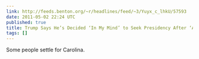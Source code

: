```yaml
---
link: http://feeds.benton.org/~r/headlines/feed/~3/Yuyx_c_lhkU/57593
date: 2011-05-02 22:24 UTC
published: true
title: Trump Says He’s Decided ‘In My Mind’ to Seek Presidency After ‘Apprentice’
tags: []
---
```


Some people settle for Carolina.
